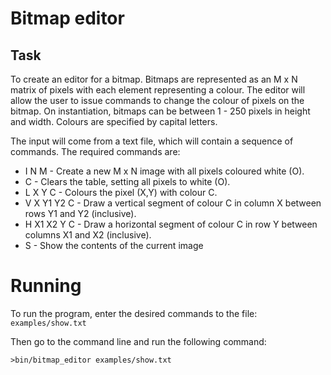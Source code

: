 # Bitmap editor

## Task
To create an editor for a bitmap. Bitmaps are represented as an M x N matrix of pixels with each element representing a colour. The editor will allow the user to issue commands to change the colour of pixels on the bitmap. On instantiation, bitmaps can be between 1 - 250 pixels in height and width. Colours are specified by capital letters.

The input will come from a text file, which will contain a sequence of commands. The required commands are:
- I N M - Create a new M x N image with all pixels coloured white (O).
- C - Clears the table, setting all pixels to white (O).
- L X Y C - Colours the pixel (X,Y) with colour C.
- V X Y1 Y2 C - Draw a vertical segment of colour C in column X between rows Y1 and Y2 (inclusive).
- H X1 X2 Y C - Draw a horizontal segment of colour C in row Y between columns X1 and X2 (inclusive).
- S - Show the contents of the current image


# Running
To run the program, enter the desired commands to the file:
`examples/show.txt`

Then go to the command line and run the following command:

`>bin/bitmap_editor examples/show.txt`
